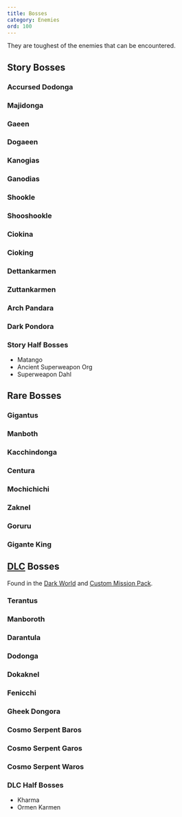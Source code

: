 ```yaml
---
title: Bosses
category: Enemies
ord: 100
---
```


They are toughest of the enemies that can be encountered.
<section id="story-bosses">

## Story Bosses
### Accursed Dodonga
### Majidonga
### Gaeen
### Dogaeen
### Kanogias
### Ganodias
### Shookle
### Shooshookle
### Ciokina
### Cioking
### Dettankarmen
### Zuttankarmen
### Arch Pandara
### Dark Pondora
</section>
<section id="story-half-bosses">

### Story Half Bosses
- Matango
- Ancient Superweapon Org
- Superweapon Dahl
</section>
<section id="rare-bosses">

## Rare Bosses
### Gigantus
### Manboth
### Kacchindonga
### Centura
### Mochichichi
### Zaknel
### Goruru
### Gigante King
</section>
<section id="dlc-bosses">

## [DLC](./quests#dlc) Bosses
Found in the [Dark World](./quests#dark-world) and [Custom Mission Pack](./quests#custom-mission-pack). 
### Terantus
### Manboroth
### Darantula
### Dodonga
### Dokaknel
### Fenicchi
### Gheek Dongora
### Cosmo Serpent Baros
### Cosmo Serpent Garos
### Cosmo Serpent Waros
</section>
<section id="dlc-half-bosses">

### DLC Half Bosses
- Kharma
- Ormen Karmen
</section>